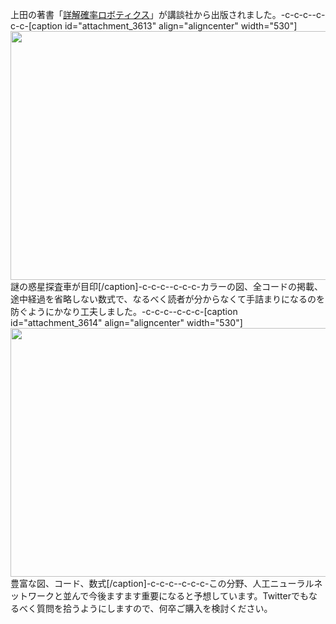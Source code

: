 上田の著書「<a href="https://www.kspub.co.jp/book/detail/5170069.html">詳解確率ロボティクス</a>」が講談社から出版されました。-c-c-c--c-c-c-[caption id="attachment_3613" align="aligncenter" width="530"]<a href="https://lab.ueda.tech/wp-content/uploads/2019/11/2019-11-06-10.47.50.jpg"><img class="wp-image-3613 size-large" src="https://lab.ueda.tech/wp-content/uploads/2019/11/2019-11-06-10.47.50-1024x768.jpg" alt="" width="530" height="398" /></a> 謎の惑星探査車が目印[/caption]-c-c-c--c-c-c-カラーの図、全コードの掲載、途中経過を省略しない数式で、なるべく読者が分からなくて手詰まりになるのを防ぐようにかなり工夫しました。-c-c-c--c-c-c-[caption id="attachment_3614" align="aligncenter" width="530"]<a href="https://lab.ueda.tech/wp-content/uploads/2019/11/2019-11-06-10.49.22.jpg"><img class="wp-image-3614 size-large" src="https://lab.ueda.tech/wp-content/uploads/2019/11/2019-11-06-10.49.22-1024x768.jpg" alt="" width="530" height="398" /></a> 豊富な図、コード、数式[/caption]-c-c-c--c-c-c-この分野、人工ニューラルネットワークと並んで今後ますます重要になると予想しています。Twitterでもなるべく質問を拾うようにしますので、何卒ご購入を検討ください。
